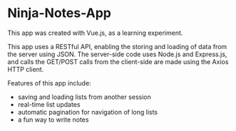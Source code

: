 # Ninja-Notes-App

This app was created with Vue.js, as a learning experiment.

This app uses a RESTful API, enabling the storing and loading of data from the server using JSON. The server-side code uses
Node.js and Express.js, and calls the GET/POST calls from the client-side are made using the Axios HTTP client.

Features of this app include: 
- saving and loading lists from another session
- real-time list updates
- automatic pagination for navigation of long lists
- a fun way to write notes
